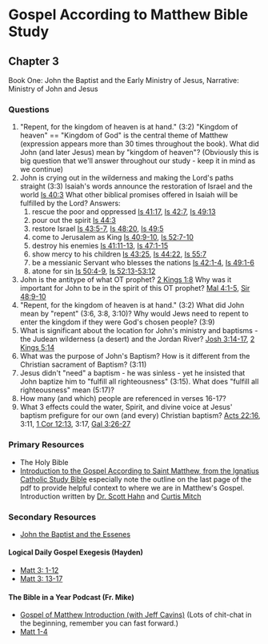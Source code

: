 # Gospel According to Matthew Bible Study

## Chapter 3 
Book One: John the Baptist and the Early Ministry of Jesus, Narrative: Ministry of John and Jesus

### Questions 
1. "Repent, for the kingdom of heaven is at hand." (3:2) "Kingdom of heaven" == "Kingdom of God" is the central theme of Matthew (expression appears more than 30 times throughout the book). What did John (and later Jesus) mean by "kingdom of heaven"? (Obviously this is big question that we'll answer throughout our study - keep it in mind as we continue)
1. John is crying out in the wilderness and making the Lord's paths straight (3:3) Isaiah's words announce the restoration of Israel and the world [Is 40:3](https://www.biblegateway.com/passage/?search=Isaiah+40%3A3-5&version=RSVCE) What other biblical promises offered in Isaiah will be fulfilled by the Lord? Answers:  
    1. rescue the poor and oppressed [Is 41:17](https://www.biblegateway.com/passage/?search=Isaiah+41%3A17&version=RSVCE), [Is 42:7](https://www.biblegateway.com/passage/?search=Isaiah+42%3A7&version=RSVCE), [Is 49:13](https://www.biblegateway.com/passage/?search=Isaiah+49%3A13&version=RSVCE)
    1. pour out the spirit [Is 44:3](https://www.biblegateway.com/passage/?search=Isaiah+44%3A3&version=RSVCE)
    1. restore Israel [Is 43:5-7](https://www.biblegateway.com/passage/?search=Isaiah+43%3A5-7&version=RSVCE), [Is 48:20](https://www.biblegateway.com/passage/?search=Isaiah+48%3A20&version=RSVCE), [Is 49:5](https://www.biblegateway.com/passage/?search=Isaiah+49%3A5&version=RSVCE)
    1. come to Jerusalem as King [Is 40:9-10](https://www.biblegateway.com/passage/?search=Isaiah+40%3A9-10&version=RSVCE), [Is 52:7-10](https://www.biblegateway.com/passage/?search=Isaiah+52%3A7-10&version=RSVCE)
    1. destroy his enemies [Is 41:11-13](https://www.biblegateway.com/passage/?search=Isaiah+41%3A11-13&version=RSVCE), [Is 47:1-15](https://www.biblegateway.com/passage/?search=Isaiah+47%3A1-15&version=RSVCE)
    1. show mercy to his children [Is 43:25](https://www.biblegateway.com/passage/?search=Isaiah+43%3A25&version=RSVCE), [Is 44:22](https://www.biblegateway.com/passage/?search=Isaiah+44%3A22&version=RSVCE), [Is 55:7](https://www.biblegateway.com/passage/?search=Isaiah+55%3A7&version=RSVCE)
    1. be a messianic Servant who blesses the nations [Is 42:1-4](https://www.biblegateway.com/passage/?search=Isaiah+42%3A1-4&version=RSVCE), [Is 49:1-6](https://www.biblegateway.com/passage/?search=Isaiah+49%3A1-6&version=RSVCE)
    1. atone for sin [Is 50:4-9](https://www.biblegateway.com/passage/?search=Isaiah+50%3A4-9&version=RSVCE), [Is 52:13-53:12](https://www.biblegateway.com/passage/?search=Isaiah+52%3A13-53%3A12&version=RSVCE)
1. John is the antitype of what OT prophet? [2 Kings 1:8](https://www.biblegateway.com/passage/?search=2+Kings+1%3A8&version=RSVCE) Why was it important for John to be in the spirit of this OT prophet? [Mal 4:1-5](https://www.biblegateway.com/passage/?search=Malachi+4%3A1-5&version=RSVCE), [Sir 48:9-10](https://www.biblegateway.com/passage/?search=Sir+48%3A9-10&version=RSVCE)
1. "Repent, for the kingdom of heaven is at hand." (3:2) What did John mean by "repent" (3:6, 3:8, 3:10)? Why would Jews need to repent to enter the kingdom if they were God's chosen people? (3:9)
1. What is significant about the location for John's ministry and baptisms - the Judean wilderness (a desert) and the Jordan River? [Josh 3:14-17](https://www.biblegateway.com/passage/?search=Josh+3%3A14-17&version=RSVCE), [2 Kings 5:14](https://www.biblegateway.com/passage/?search=2+Kings+5%3A14&version=RSVCE) 
1. What was the purpose of John's Baptism? How is it different from the Christian sacrament of Baptism? (3:11)
1. Jesus didn't "need" a baptism  - he was sinless - yet he insisted that John baptize him to "fulfill all righteousness" (3:15). What does "fulfill all righteousness" mean (5:17)?
1. How many (and which) people are referenced in verses 16-17? 
1. What 3 effects could the water, Spirit, and divine voice at Jesus' baptism prefigure for our own (and every) Christian baptism? [Acts 22:16](https://www.biblegateway.com/passage/?search=Acts+22%3A16&version=RSVCE), 3:11, [1 Cor 12:13](https://www.biblegateway.com/passage/?search=1+Cor+12%3A13&version=RSVCE), 3:17, [Gal 3:26-27](https://www.biblegateway.com/passage/?search=Gal+3%3A26-27&version=RSVCE)    



### Primary Resources

* The Holy Bible
* [Introduction to the Gospel According to Saint Matthew, from the Ignatius Catholic Study Bible](https://drive.google.com/file/d/1IbrAF5TRJj90vyF3-0E3qVN-1Fx6pDYB/view?usp=drive_link)
  especially note the outline on the last page of the pdf to provide helpful context to where we are in Matthew's
  Gospel.
  Introduction written by [Dr. Scott Hahn](https://www.scotthahn.com/about-dr-hahn)
  and [Curtis Mitch](https://stpaulcenter.com/curtis-mitch/)

### Secondary Resources
* [John the Baptist and the Essenes](https://sjvlaydivision.org/john-the-baptist-essenes/)

#### Logical Daily Gospel Exegesis (Hayden)

* [Matt 3: 1-12](https://open.spotify.com/episode/0su6rFT1OmQWPhhm7PhWTQ)
* [Matt 3: 13-17](https://open.spotify.com/episode/0JWGbAbTXIoKwOD4RRn6FU)

#### The Bible in a Year Podcast (Fr. Mike)

* [Gospel of Matthew Introduction (with Jeff Cavins)](https://open.spotify.com/episode/4oKy0KCxtQWmdO6THASsGC) (Lots of
  chit-chat in the beginning, remember you can fast forward.)
* [Matt 1-4](https://open.spotify.com/episode/6ZEubDfiETiCGSsRV5dBQw)
